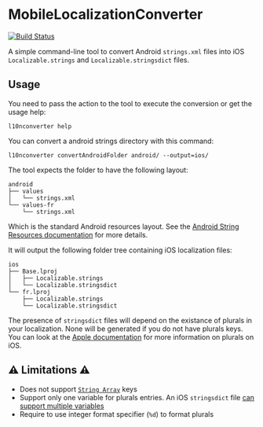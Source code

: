 # MobileLocalizationConverter

[![Build Status](https://travis-ci.org/Liquidsoul/MobileLocalizationConverter.svg?branch=master)](https://travis-ci.org/Liquidsoul/MobileLocalizationConverter)

A simple command-line tool to convert Android `strings.xml` files into iOS `Localizable.strings` and `Localizable.stringsdict` files.

## Usage

You need to pass the action to the tool to execute the conversion or get the usage help:

    l10nconverter help

You can convert a android strings directory with this command:

    l10nconverter convertAndroidFolder android/ --output=ios/

The tool expects the folder to have the following layout:
```
android
├── values
│   └── strings.xml
└── values-fr
    └── strings.xml
```
Which is the standard Android resources layout. See the [Android String Resources documentation](https://developer.android.com/guide/topics/resources/string-resource.html) for more details.

It will output the following folder tree containing iOS localization files:
```
ios
├── Base.lproj
│   ├── Localizable.strings
│   └── Localizable.stringsdict
└── fr.lproj
    ├── Localizable.strings
    └── Localizable.stringsdict
```
The presence of `stringsdict` files will depend on the existance of plurals in your localization. None will be generated if you do not have plurals keys.
You can look at the [Apple documentation](https://developer.apple.com/library/ios/documentation/MacOSX/Conceptual/BPInternational/LocalizingYourApp/LocalizingYourApp.html#//apple_ref/doc/uid/10000171i-CH5-SW10) for more information on plurals on iOS.

## ⚠️ Limitations ⚠️

* Does not support [`String Array`](https://developer.android.com/guide/topics/resources/string-resource.html#StringArray) keys
* Support only one variable for plurals entries. An iOS `stringsdict` file [can support multiple variables](https://developer.apple.com/library/ios/documentation/MacOSX/Conceptual/BPInternational/StringsdictFileFormat/StringsdictFileFormat.html#//apple_ref/doc/uid/10000171i-CH16-SW3)
* Require to use integer format specifier (`%d`) to format plurals
